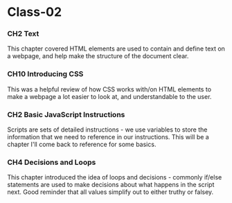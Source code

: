 # Class-02

### CH2 Text
This chapter covered HTML elements are used to contain and define text on a webpage, and help make the structure of the document clear.

### CH10 Introducing CSS
This was a helpful review of how CSS works with/on HTML elements to make a webpage a lot easier to look at, and understandable to the user. 

### CH2 Basic JavaScript Instructions
Scripts are sets of detailed instructions - we use variables to store the information that we need to reference in our instructions. This will be a chapter I'll come back to reference for some basics.

### CH4 Decisions and Loops
This chapter introduced the idea of loops and decisions - commonly if/else statements are used to make decisions about what happens in the script next. Good reminder that all values simplify out to either truthy or falsey.